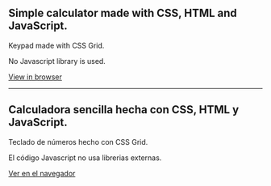 Simple calculator made with CSS, HTML and JavaScript.
-------------------------------------------------------
Keypad made with CSS Grid.

No Javascript library is used.

[View in browser](https://javier-machin.github.io/Calculator/)

-------------------------------------------------------
Calculadora sencilla hecha con CSS, HTML y JavaScript.
-------------------------------------------------------

Teclado de números hecho con CSS Grid.

El código Javascript no usa librerias externas.

[Ver en el navegador](https://javier-machin.github.io/Calculator/)

